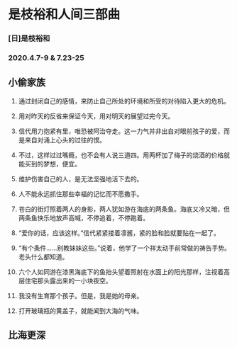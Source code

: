 # 是枝裕和人间三部曲
### [日]是枝裕和
### 2020.4.7-9 & 7.23-25

## 小偷家族
1. 通过封闭自己的感情，来防止自己所处的环境和所受的对待陷入更大的危机。

2. 用对昨天的反省来保证今天，用对明天的展望过完今天。

3. 信代用力抱紧有里，唯恐被阿治夺走。这一力气并非出自对眼前孩子的爱，而是来自对涌上心头的过往的恨。

4. 不过，这样过过嘴瘾，也不会有人说三道四。用两杯加了梅子的烧酒的价格就能买到的梦想，便宜。

5. 维护伤害自己的人，是无法坚强地活下去的。

6. 人不能永远抓住那些幸福的记忆而不愿撒手。

7. 苍白的街灯照着两人的身影，两人犹如游在海底的两条鱼。海底又冷又暗，但两条鱼快乐地放声高喊，不停追着，不停跑着。

8. “爱你的话，应该这样。”信代紧紧搂着凛酱，紧的脸和脸就要贴在一起了。

9. “有个条件......别教妹妹这些。”说着，他学了一个祥太动手前常做的祷告手势。老头什么都知道。

10. 六个人如同游在漆黑海底下的鱼抬头望着照射在水面上的阳光那样，注视着高层住宅那头露出来的一小块夜空。

11. 我没有生育那个孩子。但是，我是她的母亲。

12. 打开玻璃瓶的黄盖子，就能闻到大海的气味。

## 比海更深





